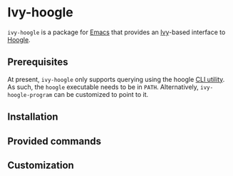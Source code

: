 # Ivy-hoogle

`ivy-hoogle` is a package for [Emacs][1] that provides an [Ivy][2]-based
interface to [Hoogle][3].

[1]: https://www.gnu.org/software/emacs/
[2]: https://oremacs.com/swiper/
[3]: https://github.com/ndmitchell/hoogle/

## Prerequisites

At present, `ivy-hoogle` only supports querying using the hoogle [CLI
utility][4]. As such, the `hoogle` executable needs to be in
`PATH`. Alternatively, `ivy-hoogle-program` can be customized to point to it.

[4]: https://github.com/ndmitchell/hoogle#command-line-version

## Installation

## Provided commands

## Customization

